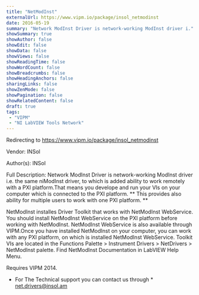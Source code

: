 ```yaml
---
title: "NetModInst"
externalUrl: https://www.vipm.io/package/insol_netmodinst
date: 2016-05-19
summary: "Network ModInst Driver is network-working ModInst driver i."
showSummary: true
showAuthor: false
showEdit: false
showData: false
showViews: false
showReadingTime: false
showWordCount: false
showBreadcrumbs: false
showHeadingAnchors: false
sharingLinks: false
showZenMode: false
showPagination: false
showRelatedContent: false
draft: true
tags:
 - "VIPM"
 - "NI LabVIEW Tools Network"
---
```


Redirecting to https://www.vipm.io/package/insol_netmodinst

Vendor: INSol

Author(s): INSol
 
Full Description:
Network ModInst Driver is network-working ModInst driver i.e. the same niModInst driver, to which is added ability to work remotely with a PXI platform.That means you develope and run your VIs on your computer which is connected to the PXI platform. ** This provides also ability for multiple users to work with one PXI platform. **

NetModInst installes Driver Toolkit that works with NetModInst WebService. You should install NetModInst WebService on the PXI platform before working with NetModInst. NetModInst WebService is also available through VIPM.Once you have installed NetModInst on your computer, you can work with any PXI platform, on which is installed NetModInst WebService.
Toolkit VIs are located in the Functions Palette > Instrument Drivers > NetDrivers > NetModInst palette.
Find NetModInst Documentation in LabVIEW Help Menu.

Requires VIPM 2014.

* For The Technical support you can contact us through * <u> net.drivers@insol.am </u>